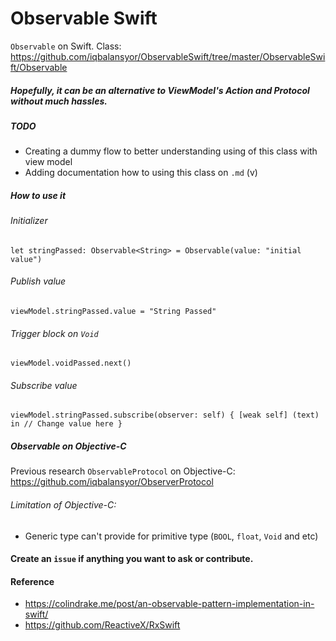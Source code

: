 # Observable Swift

`Observable` on Swift. 
Class: https://github.com/iqbalansyor/ObservableSwift/tree/master/ObservableSwift/Observable

##### Hopefully, it can be an alternative to ViewModel's Action and Protocol without much hassles.

##### TODO
- Creating a dummy flow to better understanding using of this class with view model
- Adding documentation how to using this class on `.md` (v)

##### How to use it

###### Initializer
```let stringPassed: Observable<String> = Observable(value: "initial value")```

###### Publish value
```viewModel.stringPassed.value = "String Passed"```

###### Trigger block on `Void`
```viewModel.voidPassed.next()```

###### Subscribe value
```viewModel.stringPassed.subscribe(observer: self) { [weak self] (text) in // Change value here }```

##### Observable on Objective-C
Previous research `ObservableProtocol` on Objective-C: https://github.com/iqbalansyor/ObserverProtocol

###### Limitation of Objective-C:
- Generic type can't provide for primitive type (`BOOL`, `float`, `Void` and etc)

#### Create an `issue` if anything you want to ask or contribute.

#### Reference
- https://colindrake.me/post/an-observable-pattern-implementation-in-swift/
- https://github.com/ReactiveX/RxSwift
